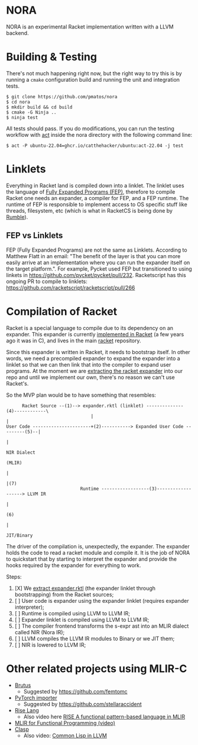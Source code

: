 # NORA

NORA is an experimental Racket implementation written with a LLVM backend. 

# Building & Testing

There's not much happening right now, but the right way to try this is by running a `cmake` configuration build and running the unit and integration tests.

```
$ git clone https://github.com/pmatos/nora
$ cd nora 
$ mkdir build && cd build
$ cmake -G Ninja ..
$ ninja test
```

All tests should pass. If you do modifications, you can run the testing workflow with [act](https://github.com/nektos/act) inside the nora directory with the following command line:

```
$ act -P ubuntu-22.04=ghcr.io/catthehacker/ubuntu:act-22.04 -j test
```

# Linklets

Everything in Racket land is compiled down into a linklet. The linklet uses the language of [Fully Expanded Programs (FEP)](https://docs.racket-lang.org/reference/syntax-model.html#%28part._fully-expanded%29), therefore to compile Racket one needs an expander, a compiler for FEP, and a FEP runtime. The runtime of FEP is responsible to implement access to OS specific stuff like threads, filesystem, etc (which is what in RacketCS is being done by [Rumble](https://github.com/racket/racket/tree/master/racket/src/cs/rumble)).

## FEP vs Linklets

FEP (Fully Expanded Programs) are not the same as Linklets. According to Matthew Flatt in an email: "The benefit of the layer is that you can more easily arrive at an implementation where you can run the expander itself on the target platform.". For example, Pycket used FEP but transitioned to using linkets in https://github.com/pycket/pycket/pull/232. Racketscript has this ongoing PR to compile to linklets: https://github.com/racketscript/racketscript/pull/266

# Compilation of Racket

Racket is a special language to compile due to its dependency on an expander. This expander is currently [implemented in Racket](https://github.com/racket/racket/tree/master/racket/src/expander) (a few years ago it was in C), and lives in the main [racket](https://github.com/racket/racket) repository. 

Since this expander is written in Racket, it needs to bootstrap itself. In other words, we need a precompiled expander to expand the expander into a linklet so that we can then link that into the compiler to expand user programs. At the moment we are [extracting the racket expander](https://github.com/pmatos/nora-lang/blob/main/expander/expander.rktl) into our repo and until we implement our own, there's no reason we can't use Racket's.

So the MVP plan would be to have something that resembles:

```
      Racket Source --(1)--> expander.rktl (linklet) --------------(4)------------\
                                |                                                 |
User Code ----------------------+(2)-----------> Expanded User Code ---------(5)--|
                                                                                  |
                                                                              NIR Dialect 
                                                                               (MLIR)
                                                                                  |
                                                                                  |(7)
                            Runtime ------------------(3)-------------------> LLVM IR
                                                                                  |
                                                                                 (6)
                                                                                  |
                                                                             JIT/Binary
```

The driver of the compilation is, unexpectedly, the expander. The expander holds the code to read a racket module and compile it. It is the job of NORA to quickstart that by starting to interpret the expander and provide the hooks required by the expander for everything to work.

Steps:

1. [X] We [extract expander.rktl](https://github.com/pmatos/nora-lang/blob/main/.github/workflows/gen-expander.yml) (the expander linklet through bootstrapping) from the Racket sources;
2. [ ] User code is expander using the expander linklet (requires expander interpreter);
3. [ ] Runtime is compiled using LLVM to LLVM IR;
4. [ ] Expander linklet is compiled using LLVM to LLVM IR;
5. [ ] The compiler frontend transforms the s-expr ast into an MLIR dialect called NIR (Nora IR);
6. [ ] LLVM compiles the LLVM IR modules to Binary or we JIT them;
7. [ ] NIR is lowered to LLVM IR;

# Other related projects using MLIR-C
 
* [Brutus](https://github.com/JuliaLabs/brutus/)
  - Suggested by https://github.com/femtomc
* [PyTorch importer](https://github.com/llvm/torch-mlir/tree/main/python/torch_mlir/dialects/torch/importer/jit_ir/csrc)
  - Suggested by https://github.com/stellaraccident
* [Rise Lang](https://rise-lang.org/)
  - Also video here [RISE A functional pattern-based language in MLIR](https://www.youtube.com/watch?v=ZP_Qfr0EuRA)
* [MLIR for Functional Programming (video)](https://www.youtube.com/watch?v=cyMQbZ0B84Q)
* [Clasp](https://github.com/clasp-developers/clasp)
  - Also video: [Common Lisp in LLVM](https://www.youtube.com/watch?v=mbdXeRBbgDM)
